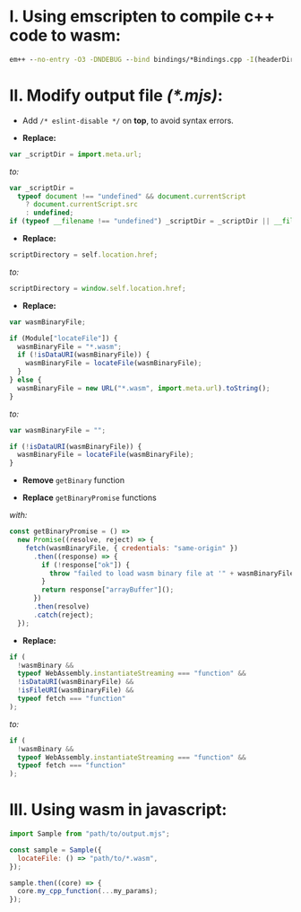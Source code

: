 # I. Using emscripten to compile c++ code to wasm:

```cmd
em++ --no-entry -O3 -DNDEBUG --bind bindings/*Bindings.cpp -I(headerDir) source/*.cpp -s WASM=1 -s EXPORT_ES6=1 -s MODULARIZE=1 -o *.mjs
```

# II. Modify output file _(\*.mjs)_:

- Add `/* eslint-disable */` on **top**, to avoid syntax errors.

- **Replace:**

```js
var _scriptDir = import.meta.url;
```

_to:_

```js
var _scriptDir =
  typeof document !== "undefined" && document.currentScript
    ? document.currentScript.src
    : undefined;
if (typeof __filename !== "undefined") _scriptDir = _scriptDir || __filename;
```

- **Replace:**

```js
scriptDirectory = self.location.href;
```

_to:_

```js
scriptDirectory = window.self.location.href;
```

- **Replace:**

```js
var wasmBinaryFile;

if (Module["locateFile"]) {
  wasmBinaryFile = "*.wasm";
  if (!isDataURI(wasmBinaryFile)) {
    wasmBinaryFile = locateFile(wasmBinaryFile);
  }
} else {
  wasmBinaryFile = new URL("*.wasm", import.meta.url).toString();
}
```

_to:_

```js
var wasmBinaryFile = "";

if (!isDataURI(wasmBinaryFile)) {
  wasmBinaryFile = locateFile(wasmBinaryFile);
}
```

- **Remove** `getBinary` function

- **Replace** `getBinaryPromise` functions

_with:_

```js
const getBinaryPromise = () =>
  new Promise((resolve, reject) => {
    fetch(wasmBinaryFile, { credentials: "same-origin" })
      .then((response) => {
        if (!response["ok"]) {
          throw "failed to load wasm binary file at '" + wasmBinaryFile + "'";
        }
        return response["arrayBuffer"]();
      })
      .then(resolve)
      .catch(reject);
  });
```

- **Replace:**

```js
if (
  !wasmBinary &&
  typeof WebAssembly.instantiateStreaming === "function" &&
  !isDataURI(wasmBinaryFile) &&
  !isFileURI(wasmBinaryFile) &&
  typeof fetch === "function"
);
```

_to:_

```js
if (
  !wasmBinary &&
  typeof WebAssembly.instantiateStreaming === "function" &&
  typeof fetch === "function"
);
```

# III. Using wasm in javascript:

```js
import Sample from "path/to/output.mjs";

const sample = Sample({
  locateFile: () => "path/to/*.wasm",
});

sample.then((core) => {
  core.my_cpp_function(...my_params);
});
```
